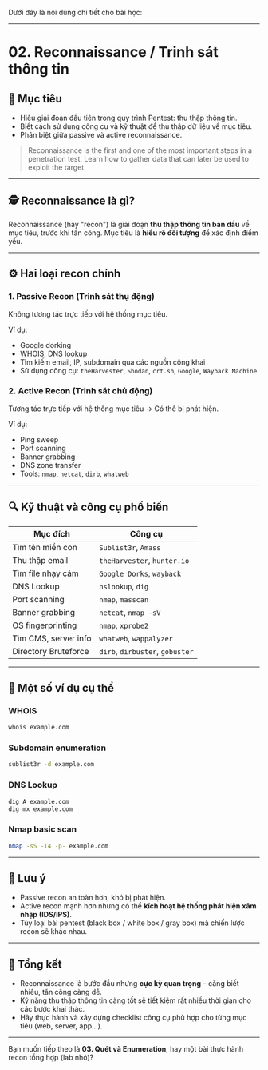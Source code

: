 Dưới đây là nội dung chi tiết cho bài học:

---

# 02. Reconnaissance / Trinh sát thông tin

## 🎯 Mục tiêu

* Hiểu giai đoạn đầu tiên trong quy trình Pentest: thu thập thông tin.
* Biết cách sử dụng công cụ và kỹ thuật để thu thập dữ liệu về mục tiêu.
* Phân biệt giữa passive và active reconnaissance.

> Reconnaissance is the first and one of the most important steps in a penetration test. Learn how to gather data that can later be used to exploit the target.

---

## 🕵️ Reconnaissance là gì?

Reconnaissance (hay "recon") là giai đoạn **thu thập thông tin ban đầu** về mục tiêu, trước khi tấn công. Mục tiêu là **hiểu rõ đối tượng** để xác định điểm yếu.

---

## ⚙️ Hai loại recon chính

### 1. **Passive Recon (Trinh sát thụ động)**

Không tương tác trực tiếp với hệ thống mục tiêu.

Ví dụ:

* Google dorking
* WHOIS, DNS lookup
* Tìm kiếm email, IP, subdomain qua các nguồn công khai
* Sử dụng công cụ: `theHarvester`, `Shodan`, `crt.sh`, `Google`, `Wayback Machine`

### 2. **Active Recon (Trinh sát chủ động)**

Tương tác trực tiếp với hệ thống mục tiêu → Có thể bị phát hiện.

Ví dụ:

* Ping sweep
* Port scanning
* Banner grabbing
* DNS zone transfer
* Tools: `nmap`, `netcat`, `dirb`, `whatweb`

---

## 🔍 Kỹ thuật và công cụ phổ biến

| Mục đích             | Công cụ                         |
| -------------------- | ------------------------------- |
| Tìm tên miền con     | `Sublist3r`, `Amass`            |
| Thu thập email       | `theHarvester`, `hunter.io`     |
| Tìm file nhạy cảm    | `Google Dorks`, `wayback`       |
| DNS Lookup           | `nslookup`, `dig`               |
| Port scanning        | `nmap`, `masscan`               |
| Banner grabbing      | `netcat`, `nmap -sV`            |
| OS fingerprinting    | `nmap`, `xprobe2`               |
| Tìm CMS, server info | `whatweb`, `wappalyzer`         |
| Directory Bruteforce | `dirb`, `dirbuster`, `gobuster` |

---

## 🧪 Một số ví dụ cụ thể

### WHOIS

```bash
whois example.com
```

### Subdomain enumeration

```bash
sublist3r -d example.com
```

### DNS Lookup

```bash
dig A example.com
dig mx example.com
```

### Nmap basic scan

```bash
nmap -sS -T4 -p- example.com
```

---

## 🚩 Lưu ý

* Passive recon an toàn hơn, khó bị phát hiện.
* Active recon mạnh hơn nhưng có thể **kích hoạt hệ thống phát hiện xâm nhập (IDS/IPS)**.
* Tùy loại bài pentest (black box / white box / gray box) mà chiến lược recon sẽ khác nhau.

---

## 🧠 Tổng kết

* Reconnaissance là bước đầu nhưng **cực kỳ quan trọng** – càng biết nhiều, tấn công càng dễ.
* Kỹ năng thu thập thông tin càng tốt sẽ tiết kiệm rất nhiều thời gian cho các bước khai thác.
* Hãy thực hành và xây dựng checklist công cụ phù hợp cho từng mục tiêu (web, server, app...).

---

Bạn muốn tiếp theo là **03. Quét và Enumeration**, hay một bài thực hành recon tổng hợp (lab nhỏ)?
